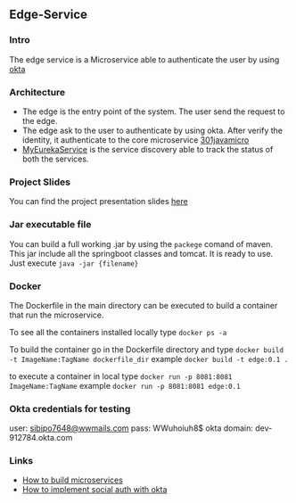 ## Edge-Service

### Intro
The edge service is a Microservice able to authenticate the user by using [okta](https://www.okta.com/)

### Architecture
* The edge is the entry point of the system. The user send the request to the edge.
* The edge ask to the user to authenticate by using okta. After verify the identity,
it authenticate to the core microservice [301javamicro](https://github.com/mancio/301JavaMicro_part2)
* [MyEurekaService](https://github.com/mancio/MyEurekaService) is the service discovery able to track the status of both the services.

### Project Slides

You can find the project presentation slides [here]()

### Jar executable file
You can build a full working .jar by using the ```packege``` comand of maven.
This jar include all the springboot classes and tomcat. It is ready to use.
Just execute ```java -jar {filename}```


### Docker
The Dockerfile in the main directory can be executed to build a container
that run the microservice.

To see all the containers installed locally type
```docker ps -a```

To build the container go in the Dockerfile directory and type 
```docker build -t ImageName:TagName dockerfile_dir```
example ```docker build -t edge:0.1 .```

to execute a container in local type ```docker run -p 8081:8081 ImageName:TagName```
example ```docker run -p 8081:8081 edge:0.1```

### Okta credentials for testing
user: sibipo7648@wwmails.com
pass: WWuhoiuh8$
okta domain: dev-912784.okta.com


### Links
* [How to build microservices](https://developer.okta.com/blog/2017/06/15/build-microservices-architecture-spring-boot)
* [How to implement social auth with okta](https://developer.okta.com/blog/2018/02/13/secure-spring-microservices-with-oauth)

 

